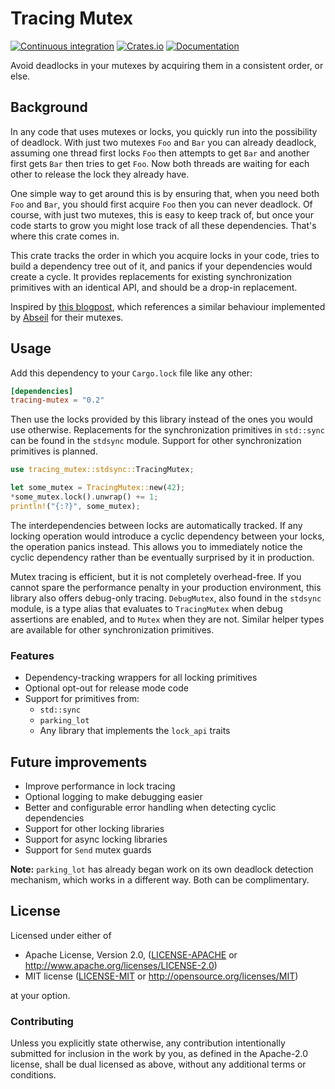 # Tracing Mutex

[![Continuous integration](https://github.com/bertptrs/tracing-mutex/actions/workflows/ci.yml/badge.svg)](https://github.com/bertptrs/tracing-mutex/actions/workflows/ci.yml)
[![Crates.io](https://img.shields.io/crates/v/tracing-mutex.svg)](https://crates.io/crates/tracing-mutex)
[![Documentation](https://docs.rs/tracing-mutex/badge.svg)](https://docs.rs/tracing-mutex)

Avoid deadlocks in your mutexes by acquiring them in a consistent order, or else.

## Background

In any code that uses mutexes or locks, you quickly run into the possibility of deadlock. With just
two mutexes `Foo` and `Bar` you can already deadlock, assuming one thread first locks `Foo` then
attempts to get `Bar` and another first gets `Bar` then tries to get `Foo`. Now both threads are
waiting for each other to release the lock they already have.

One simple way to get around this is by ensuring that, when you need both `Foo` and `Bar`, you
should first acquire `Foo` then you can never deadlock. Of course, with just two mutexes, this is
easy to keep track of, but once your code starts to grow you might lose track of all these
dependencies. That's where this crate comes in.

This crate tracks the order in which you acquire locks in your code, tries to build a dependency
tree out of it, and panics if your dependencies would create a cycle. It provides replacements for
existing synchronization primitives with an identical API, and should be a drop-in replacement.

Inspired by [this blogpost][whileydave], which references a similar behaviour implemented by
[Abseil][abseil-mutex] for their mutexes.

[whileydave]: https://whileydave.com/2020/12/19/dynamic-cycle-detection-for-lock-ordering/
[abseil-mutex]: https://abseil.io/docs/cpp/guides/synchronization

## Usage

Add this dependency to your `Cargo.lock` file like any other:

```toml
[dependencies]
tracing-mutex = "0.2"
```

Then use the locks provided by this library instead of the ones you would use otherwise.
Replacements for the synchronization primitives in `std::sync` can be found in the `stdsync` module.
Support for other synchronization primitives is planned.

```rust
use tracing_mutex::stdsync::TracingMutex;

let some_mutex = TracingMutex::new(42);
*some_mutex.lock().unwrap() += 1;
println!("{:?}", some_mutex);
```

The interdependencies between locks are automatically tracked. If any locking operation would
introduce a cyclic dependency between your locks, the operation panics instead. This allows you to
immediately notice the cyclic dependency rather than be eventually surprised by it in production.

Mutex tracing is efficient, but it is not completely overhead-free. If you cannot spare the
performance penalty in your production environment, this library also offers debug-only tracing.
`DebugMutex`, also found in the `stdsync` module, is a type alias that evaluates to `TracingMutex`
when debug assertions are enabled, and to `Mutex` when they are not. Similar helper types are
available for other synchronization primitives.

### Features

- Dependency-tracking wrappers for all locking primitives
- Optional opt-out for release mode code
- Support for primitives from:
  - `std::sync`
  - `parking_lot`
  - Any library that implements the `lock_api` traits

## Future improvements

- Improve performance in lock tracing
- Optional logging to make debugging easier
- Better and configurable error handling when detecting cyclic dependencies
- Support for other locking libraries
- Support for async locking libraries
- Support for `Send` mutex guards

**Note:** `parking_lot` has already began work on its own deadlock detection mechanism, which works
in a different way. Both can be complimentary.

## License

Licensed under either of

- Apache License, Version 2.0, ([LICENSE-APACHE](./LICENSE-APACHE) or
  http://www.apache.org/licenses/LICENSE-2.0)
- MIT license ([LICENSE-MIT](./LICENSE-MIT) or http://opensource.org/licenses/MIT)

at your option.

### Contributing

Unless you explicitly state otherwise, any contribution intentionally submitted for inclusion in the
work by you, as defined in the Apache-2.0 license, shall be dual licensed as above, without any
additional terms or conditions.

